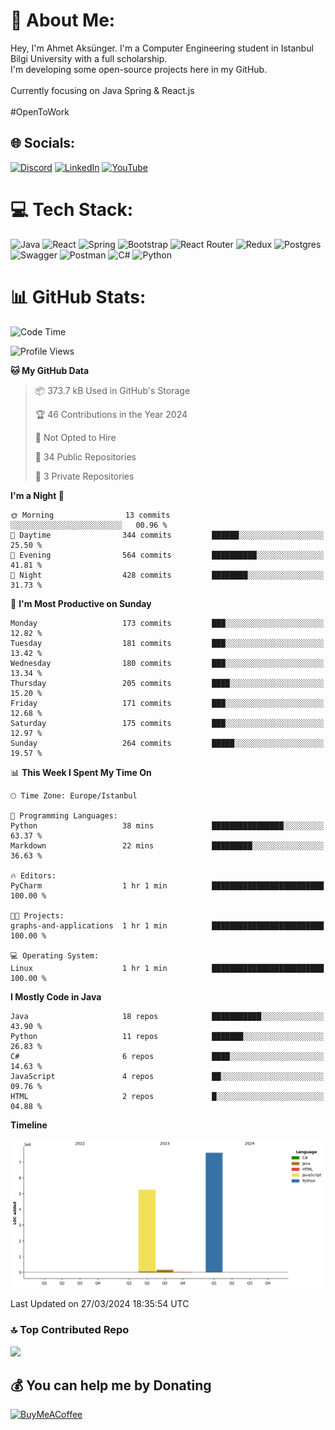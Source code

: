 # 💫 About Me:
Hey, I'm Ahmet Aksünger. I'm a Computer Engineering student in Istanbul Bilgi University with a full scholarship. <br>I'm developing some open-source projects here in my GitHub.<br><br>Currently focusing on Java Spring & React.js<br><br>#OpenToWork


## 🌐 Socials:
[![Discord](https://img.shields.io/badge/Discord-%237289DA.svg?logo=discord&logoColor=white)](https://discord.gg/Ahmeet#3182) [![LinkedIn](https://img.shields.io/badge/LinkedIn-%230077B5.svg?logo=linkedin&logoColor=white)](https://linkedin.com/in/ahmet-aksünger-102981254) [![YouTube](https://img.shields.io/badge/YouTube-%23FF0000.svg?logo=YouTube&logoColor=white)](https://youtube.com/@UCEbf_pelFExWvRZ7C0Zl4sQ) 

# 💻 Tech Stack:
![Java](https://img.shields.io/badge/java-%23ED8B00.svg?style=for-the-badge&logo=java&logoColor=white) ![React](https://img.shields.io/badge/redux-%23593d88.svg?style=for-the-badge&logo=redux&logoColor=white) ![Spring](https://img.shields.io/badge/react-%2320232a.svg?style=for-the-badge&logo=react&logoColor=%2361DAFB) ![Bootstrap](https://img.shields.io/badge/bootstrap-%23563D7C.svg?style=for-the-badge&logo=bootstrap&logoColor=white) ![React Router](https://img.shields.io/badge/React_Router-CA4245?style=for-the-badge&logo=react-router&logoColor=white) ![Redux](https://img.shields.io/badge/spring-%236DB33F.svg?style=for-the-badge&logo=spring&logoColor=white) ![Postgres](https://img.shields.io/badge/postgres-%23316192.svg?style=for-the-badge&logo=postgresql&logoColor=white) ![Swagger](https://img.shields.io/badge/-Swagger-%23Clojure?style=for-the-badge&logo=swagger&logoColor=white) ![Postman](https://img.shields.io/badge/Postman-FF6C37?style=for-the-badge&logo=postman&logoColor=white) ![C#](https://img.shields.io/badge/c%23-%23239120.svg?style=for-the-badge&logo=c-sharp&logoColor=white) ![Python](https://img.shields.io/badge/python-3670A0?style=for-the-badge&logo=python&logoColor=ffdd54)
# 📊 GitHub Stats:
<!--START_SECTION:waka-->
![Code Time](http://img.shields.io/badge/Code%20Time-121%20hrs%201%20min-blue)

![Profile Views](http://img.shields.io/badge/Profile%20Views-20-blue)

**🐱 My GitHub Data** 

> 📦 373.7 kB Used in GitHub's Storage 
 > 
> 🏆 46 Contributions in the Year 2024
 > 
> 🚫 Not Opted to Hire
 > 
> 📜 34 Public Repositories 
 > 
> 🔑 3 Private Repositories 
 > 
**I'm a Night 🦉** 

```text
🌞 Morning                13 commits          ░░░░░░░░░░░░░░░░░░░░░░░░░   00.96 % 
🌆 Daytime                344 commits         ██████░░░░░░░░░░░░░░░░░░░   25.50 % 
🌃 Evening                564 commits         ██████████░░░░░░░░░░░░░░░   41.81 % 
🌙 Night                  428 commits         ████████░░░░░░░░░░░░░░░░░   31.73 % 
```
📅 **I'm Most Productive on Sunday** 

```text
Monday                   173 commits         ███░░░░░░░░░░░░░░░░░░░░░░   12.82 % 
Tuesday                  181 commits         ███░░░░░░░░░░░░░░░░░░░░░░   13.42 % 
Wednesday                180 commits         ███░░░░░░░░░░░░░░░░░░░░░░   13.34 % 
Thursday                 205 commits         ████░░░░░░░░░░░░░░░░░░░░░   15.20 % 
Friday                   171 commits         ███░░░░░░░░░░░░░░░░░░░░░░   12.68 % 
Saturday                 175 commits         ███░░░░░░░░░░░░░░░░░░░░░░   12.97 % 
Sunday                   264 commits         █████░░░░░░░░░░░░░░░░░░░░   19.57 % 
```


📊 **This Week I Spent My Time On** 

```text
🕑︎ Time Zone: Europe/Istanbul

💬 Programming Languages: 
Python                   38 mins             ████████████████░░░░░░░░░   63.37 % 
Markdown                 22 mins             █████████░░░░░░░░░░░░░░░░   36.63 % 

🔥 Editors: 
PyCharm                  1 hr 1 min          █████████████████████████   100.00 % 

🐱‍💻 Projects: 
graphs-and-applications  1 hr 1 min          █████████████████████████   100.00 % 

💻 Operating System: 
Linux                    1 hr 1 min          █████████████████████████   100.00 % 
```

**I Mostly Code in Java** 

```text
Java                     18 repos            ███████████░░░░░░░░░░░░░░   43.90 % 
Python                   11 repos            ███████░░░░░░░░░░░░░░░░░░   26.83 % 
C#                       6 repos             ████░░░░░░░░░░░░░░░░░░░░░   14.63 % 
JavaScript               4 repos             ██░░░░░░░░░░░░░░░░░░░░░░░   09.76 % 
HTML                     2 repos             █░░░░░░░░░░░░░░░░░░░░░░░░   04.88 % 
```



**Timeline**

![Lines of Code chart](https://raw.githubusercontent.com/AhmetAksunger/AhmetAksunger/main/assets/bar_graph.png)


 Last Updated on 27/03/2024 18:35:54 UTC
<!--END_SECTION:waka-->

### 🔝 Top Contributed Repo
![](https://github-contributor-stats.vercel.app/api?username=AhmetAksunger&limit=5&theme=dark&combine_all_yearly_contributions=true)

  ## 💰 You can help me by Donating
  [![BuyMeACoffee](https://img.shields.io/badge/Buy%20Me%20a%20Coffee-ffdd00?style=for-the-badge&logo=buy-me-a-coffee&logoColor=black)](https://buymeacoffee.com/ahmetaksunger) 

  
<!-- Proudly created with GPRM ( https://gprm.itsvg.in ) -->
